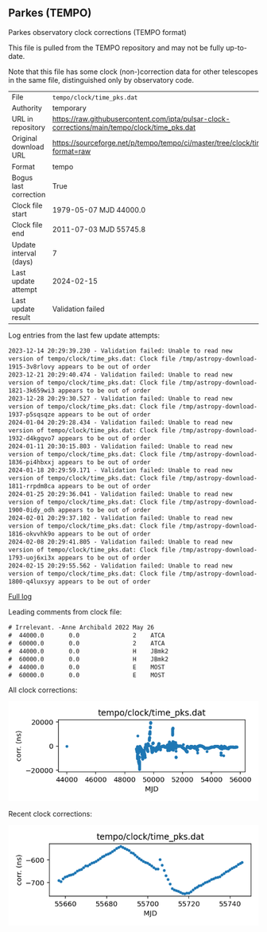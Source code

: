 
## Parkes (TEMPO)

Parkes observatory clock corrections (TEMPO format)

This file is pulled from the TEMPO repository and may not be fully
up-to-date.

Note that this file has some clock (non-)correction data for other
telescopes in the same file, distinguished only by observatory code.

|     |     |
|:--- |:--- |
| File | `tempo/clock/time_pks.dat` |
| Authority | temporary |
| URL in repository | <https://raw.githubusercontent.com/ipta/pulsar-clock-corrections/main/tempo/clock/time_pks.dat> |
| Original download URL | <https://sourceforge.net/p/tempo/tempo/ci/master/tree/clock/time_pks.dat?format=raw> |
| Format | tempo |
| Bogus last correction | True |
| Clock file start | 1979-05-07 MJD 44000.0 |
| Clock file end | 2011-07-03 MJD 55745.8 |
| Update interval (days) | 7 |
| Last update attempt | 2024-02-15 |
| Last update result | Validation failed |

Log entries from the last few update attempts:
```
2023-12-14 20:29:39.230 - Validation failed: Unable to read new version of tempo/clock/time_pks.dat: Clock file /tmp/astropy-download-1915-3v8rlovy appears to be out of order
2023-12-21 20:29:40.474 - Validation failed: Unable to read new version of tempo/clock/time_pks.dat: Clock file /tmp/astropy-download-1821-3k659wi3 appears to be out of order
2023-12-28 20:29:30.527 - Validation failed: Unable to read new version of tempo/clock/time_pks.dat: Clock file /tmp/astropy-download-1937-p5sqsqze appears to be out of order
2024-01-04 20:29:28.434 - Validation failed: Unable to read new version of tempo/clock/time_pks.dat: Clock file /tmp/astropy-download-1932-d4kgqvo7 appears to be out of order
2024-01-11 20:30:15.803 - Validation failed: Unable to read new version of tempo/clock/time_pks.dat: Clock file /tmp/astropy-download-1836-pi4hbxxj appears to be out of order
2024-01-18 20:29:59.171 - Validation failed: Unable to read new version of tempo/clock/time_pks.dat: Clock file /tmp/astropy-download-1811-rrpdm8ca appears to be out of order
2024-01-25 20:29:36.041 - Validation failed: Unable to read new version of tempo/clock/time_pks.dat: Clock file /tmp/astropy-download-1900-0idy_odh appears to be out of order
2024-02-01 20:29:37.102 - Validation failed: Unable to read new version of tempo/clock/time_pks.dat: Clock file /tmp/astropy-download-1816-okvvhk9o appears to be out of order
2024-02-08 20:29:41.805 - Validation failed: Unable to read new version of tempo/clock/time_pks.dat: Clock file /tmp/astropy-download-1793-uoj6xi3x appears to be out of order
2024-02-15 20:29:55.562 - Validation failed: Unable to read new version of tempo/clock/time_pks.dat: Clock file /tmp/astropy-download-1800-q4luxsyy appears to be out of order
```
[Full log](https://raw.githubusercontent.com/ipta/pulsar-clock-corrections/main/log/tempo/clock/time_pks.dat.log)

Leading comments from clock file:

    # Irrelevant. -Anne Archibald 2022 May 26
    #  44000.0       0.0               2    ATCA
    #  60000.0       0.0               2    ATCA
    #  44000.0       0.0               H    JBmk2
    #  60000.0       0.0               H    JBmk2
    #  44000.0       0.0               E    MOST
    #  60000.0       0.0               E    MOST



All clock corrections:

![plot of all clock corrections](time_pks.dat.png "All corrections")

Recent clock corrections:

![plot of recent clock corrections](time_pks.dat.short.png "Recent corrections")

